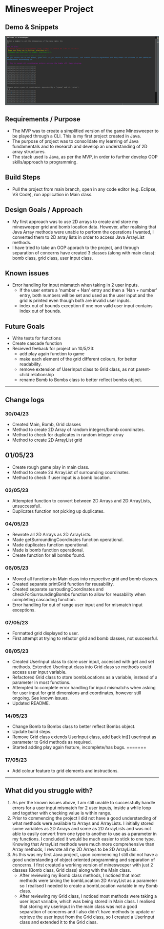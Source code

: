 # Minesweeper Project

## Demo & Snippets

![Minesweeper screenshot](assets/screenshot-minesweeper.png)

## Requirements / Purpose

-   The MVP was to create a simplified version of the game Minesweeper to be played through a CLI. This is my first project created in Java.
-   The purpose of project was to consolidate my learning of Java fundamentals and to research and develop an understanding of 2D array structures.
-   The stack used is Java, as per the MVP, in order to further develop OOP skills/approach to programming.

## Build Steps

-   Pull the project from main branch, open in any code editor (e.g. Eclipse, VS Code), run application in Main class.

## Design Goals / Approach

-   My first approach was to use 2D arrays to create and store my minesweeper grid and bomb location data. However, after realising that Java Array methods were unable to perform the operations I wanted, I converted them to 2D array lists in order to access Java ArrayList methods.
-   I have tried to take an OOP apprach to the project, and through separation of concerns have created 3 classes (along with main class): bomb class, grid class, user input class.

## Known issues

-   Error handling for input mismatch when taking in 2 user inputs.
    -   If the user enters a 'number + Nan' entry and then a 'Nan + number' entry, both numbers will be set and used as the user input and the grid is printed even though both are invalid user inputs.
    -   index out of bounds exception if one non vaild user input contains index out of bounds.

## Future Goals

-   Write tests for functions
-   Create cascade function
-   Recieved feeback for project on 10/5/23:
    -   add play again function to game
    -   make each element of the grid different colours, for better readability.
    -   remove extension of UserInput class to Grid class, as not parent-child relationship
    -   rename Bomb to Bombs class to better reflect bombs object.

---

## Change logs

### 30/04/23

-   Created Main, Bomb, Grid classes
-   Method to create 2D Array of random integers/bomb coordinates.
-   Method to check for duplicates in random integer array
-   Method to create 2D ArrayList grid

## 01/05/23

-   Create rough game play in main class.
-   Method to create 2d ArrayList of surrounding coordinates.
-   Method to check if user input is a bomb location.

### 02/05/23

-   Attempted function to convert between 2D Arrays and 2D ArrayLists, unsuccessfull.
-   Duplicates function not picking up duplicates.

### 04/05/23

-   Rewrote all 2D Arrays as 2D ArrayLists.
-   Made getSurroundingCoordinates function operational.
-   Made duplicates function operational.
-   Made is bomb function operational.
-   Create function for all bombs found.

### 06/05/23

-   Moved all functions in Main class into respective grid and bomb classes.
-   Created separate printGrid function for reusability.
-   Created separate surroudingCoordinates and checkForSurroundingBombs function to allow for reusability when completing cascading function.
-   Error handling for out of range user input and for mismatch input exceptions.

### 07/05/23

-   Formatted grid displayed to user.
-   First attempt at trying to refactor grid and bomb classes, not successful.

### 08/05/23

-   Created UserInput class to store user input, accessed with get and set methods. Extended UserInput class into Grid class so methods could access user input variable.
-   Refactored Grid class to store bombLocations as a variable, instead of a parameter in most functions.
-   Attempted to complete error handling for input mismatchs when asking for user input for grid dimensions and coordinates, however still ongoing. See known issues.
-   Updated README.

### 14/05/23

-   Change Bomb to Bombs class to better reflect Bombs object.
-   Update build steps.
-   Remove Grid class extends UserInput class, add back int[] userInput as parameter to Grid methods as required.
-   Started adding play again feature, incomplete/has bugs.
=======

### 17/05/23

-   Add colour feature to grid elements and instructions.

---

## What did you struggle with?

1. As per the known issues above, I am still unable to successfully handle errors for a user input mismatch for 2 user inputs, inside a while loop and together with checking value is within range.
2. Prior to commencing the project I did not have a good understanding of what methods were available to Arrays and ArrayLists. I initially stored some variables as 2D Arrays and some as 2D ArrayLists and was not able to easily convert from one type to another to use as a parameter in my functions. I concluded it would be much easier to stick to one type. Knowing that ArrayList methods were much more comprehensive than Array methods, I rewrote all my 2D Arrays to be 2D ArrayLists.
3. As this was my first Java project, upon commencing I still did not have a good understanding of object oriented programming and separation of concerns. I first created a working version of minesweeper with just 2 classes (Bomb class, Grid class) along with the Main class.
    - After reviewing my Bomb class methods, I noticed that most methods were taking the bombLocation 2D ArrayList as a parameter so I realised I needed to create a bombLocation variable in my Bomb class.
    - After reviewing my Grid class, I noticed most methods were taking a user input variable, which was being stored in Main class. I realised that storing my userinput in the main class was not a good separation of concerns and I also didn't have methods to update or retrieve the user input from the Grid class, so I created a UserInput class and extended it to the Grid class.
